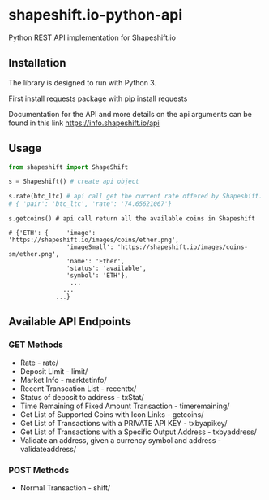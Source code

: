 # shapeshift.io-python-api
Python REST API implementation for Shapeshift.io

## Installation 
The library is designed to run with Python 3.

First install requests package with pip install requests

Documentation for the API and more details on the api arguments can be found in this link https://info.shapeshift.io/api

## Usage
```python
from shapeshift import ShapeShift

s = Shapeshift() # create api object

s.rate(btc_ltc) # api call get the current rate offered by Shapeshift.
# { 'pair': 'btc_ltc', 'rate': '74.65621067'}
```

```pyhon
s.getcoins() # api call return all the available coins in Shapeshift

# {'ETH': {     'image': 'https://shapeshift.io/images/coins/ether.png',
                'imageSmall': 'https://shapeshift.io/images/coins-sm/ether.png',
                'name': 'Ether',
                'status': 'available',
                'symbol': 'ETH'},
                 ...
               ...
             ...}
```

## Available API Endpoints
###  GET Methods
* Rate - rate/
* Deposit Limit - limit/
* Market Info - marktetinfo/
* Recent Transcation List - recenttx/
* Status of deposit to address - txStat/
* Time Remaining of Fixed Amount Transaction - timeremaining/
* Get List of Supported Coins with Icon Links - getcoins/
* Get List of Transactions with a PRIVATE API KEY - txbyapikey/
* Get List of Transactions with a Specific Output Address - txbyaddress/
* Validate an address, given a currency symbol and address - validateaddress/


### POST Methods
* Normal Transaction - shift/
